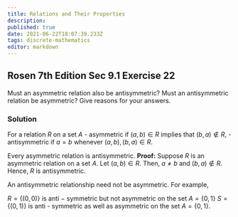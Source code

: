```yaml
---
title: Relations and Their Properties
description: 
published: true
date: 2021-06-22T18:07:39.233Z
tags: discrete-mathematics
editor: markdown
---
```


## Rosen 7th Edition Sec 9.1 Exercise 22
Must an asymmetric relation also be antisymmetric? Must an antisymmetric relation be asymmetric? Give reasons for your answers.

### Solution
For a relation $R$ on a set $A$ 
	- asymmetric if $(a, b) \in R$ implies that $(b, a) \notin R$, 
	- antisymmetric if $a=b$ whenever $(a, b),(b, a) \in R$.
  
Every asymmetric relation is antisymmetric. 
**Proof:** Suppose $R$ is an asymmetric relation on a set $A$. Let $(a, b) \in R$. Then, $a \neq b$ and $(b, a) \notin R$. Hence, $R$ is antisymmetric.

An antisymmetric relationship need not be asymmetric. For example, 

$R=\{(0, 0)\}$ is anti $-$ symmetric but not asymmetric on the set $A=\{0, 1\}$
$S=\{(0, 1)\}$ is anti - symmetric as well as asymmetric on the set $A=\{0,1\}$.